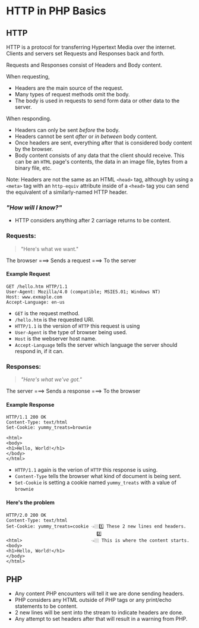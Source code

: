 # HTTP in PHP Basics

## HTTP

HTTP is a protocol for transferring Hypertext Media over the internet. Clients and servers set Requests and Responses back and forth.

Requests and Responses consist of Headers and Body content.

When requesting,

- Headers are the main source of the request.
- Many types of request methods omit the body.
- The body is used in requests to send form data or other data to the server.

When responding.

- Headers can only be sent _before_ the body.
- Headers cannot be sent _after_ or _in between_ body content.
- Once headers are sent, everything after that is considered body content by the browser.
- Body content consists of any data that the client should receive. This can be an `HTML` page's contents, the data in an image file, bytes from a binary file, etc.

Note:  Headers are not the same as an HTML `<head>` tag, although by using a `<meta>` tag with an `http-equiv` attribute inside of a `<head>` tag you can send the equivalent of a similarly-named HTTP header.

### _"How will I know?"_
- HTTP considers anything after 2 carriage returns to be content.


### Requests:

> "Here's what we want."

The browser ===> Sends a request ===> To the server

#### Example Request
```http
GET /hello.htm HTTP/1.1
User-Agent: Mozilla/4.0 (compatible; MSIE5.01; Windows NT)
Host: www.exmaple.com
Accept-Language: en-us
```
- `GET` is the request method.
- `/hello.htm` is the requested URI.
- `HTTP/1.1` is the version of `HTTP` this request is using
- `User-Agent` is the type of browser being used.
- `Host` is the webserver host name.
- `Accept-Language` tells the server which language the server should respond in, if it can.

### Responses:
> _"Here's what we've got."_

The server ===> Sends a response ===> To the browser

#### Example Response
```http
HTTP/1.1 200 OK
Content-Type: text/html
Set-Cookie: yummy_treats=brownie

<html>
<body>
<h1>Hello, World!</h1>
</body>
</html>
```
- `HTTP/1.1` again is the verion of `HTTP` this response is using.
- `Content-Type` tells the browser what kind of document is being sent.
- `Set-Cookie` is setting a cookie named `yummy_treats` with a value of `brownie`

#### Here's the problem
```http
HTTP/2.0 200 OK
Content-Type: text/html
Set-Cookie: yummy_treats=cookie 👈🏼1️⃣ These 2 new lines end headers.
                                  2️⃣
<html>                          👈🏼 This is where the content starts.
<body>
<h1>Hello, World!</h1>
</body>
</html>
```

## PHP
- Any content PHP encounters will tell it we are done sending headers.
- PHP considers any HTML outside of PHP tags or any print/echo statements to be content.
- 2 new lines will be sent into the stream to indicate headers are done.
- Any attempt to set headers after that will result in a warning from PHP.
